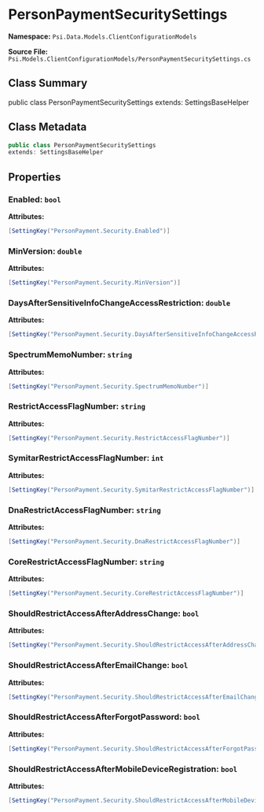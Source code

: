 # PersonPaymentSecuritySettings

**Namespace:** `Psi.Data.Models.ClientConfigurationModels`

**Source File:** `Psi.Models.ClientConfigurationModels/PersonPaymentSecuritySettings.cs`

## Class Summary

public class PersonPaymentSecuritySettings
extends: SettingsBaseHelper

## Class Metadata

```typescript
public class PersonPaymentSecuritySettings
extends: SettingsBaseHelper
```

## Properties

### Enabled: `bool`

**Attributes:**
```csharp
[SettingKey("PersonPayment.Security.Enabled")]
```

### MinVersion: `double`

**Attributes:**
```csharp
[SettingKey("PersonPayment.Security.MinVersion")]
```

### DaysAfterSensitiveInfoChangeAccessRestriction: `double`

**Attributes:**
```csharp
[SettingKey("PersonPayment.Security.DaysAfterSensitiveInfoChangeAccessRestriction")]
```

### SpectrumMemoNumber: `string`

**Attributes:**
```csharp
[SettingKey("PersonPayment.Security.SpectrumMemoNumber")]
```

### RestrictAccessFlagNumber: `string`

**Attributes:**
```csharp
[SettingKey("PersonPayment.Security.RestrictAccessFlagNumber")]
```

### SymitarRestrictAccessFlagNumber: `int`

**Attributes:**
```csharp
[SettingKey("PersonPayment.Security.SymitarRestrictAccessFlagNumber")]
```

### DnaRestrictAccessFlagNumber: `string`

**Attributes:**
```csharp
[SettingKey("PersonPayment.Security.DnaRestrictAccessFlagNumber")]
```

### CoreRestrictAccessFlagNumber: `string`

**Attributes:**
```csharp
[SettingKey("PersonPayment.Security.CoreRestrictAccessFlagNumber")]
```

### ShouldRestrictAccessAfterAddressChange: `bool`

**Attributes:**
```csharp
[SettingKey("PersonPayment.Security.ShouldRestrictAccessAfterAddressChange")]
```

### ShouldRestrictAccessAfterEmailChange: `bool`

**Attributes:**
```csharp
[SettingKey("PersonPayment.Security.ShouldRestrictAccessAfterEmailChange")]
```

### ShouldRestrictAccessAfterForgotPassword: `bool`

**Attributes:**
```csharp
[SettingKey("PersonPayment.Security.ShouldRestrictAccessAfterForgotPassword")]
```

### ShouldRestrictAccessAfterMobileDeviceRegistration: `bool`

**Attributes:**
```csharp
[SettingKey("PersonPayment.Security.ShouldRestrictAccessAfterMobileDeviceRegistration")]
```
